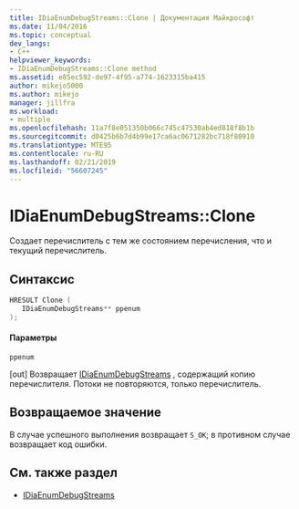 ```yaml
---
title: IDiaEnumDebugStreams::Clone | Документация Майкрософт
ms.date: 11/04/2016
ms.topic: conceptual
dev_langs:
- C++
helpviewer_keywords:
- IDiaEnumDebugStreams::Clone method
ms.assetid: e85ec592-de97-4f95-a774-1623315ba415
author: mikejo5000
ms.author: mikejo
manager: jillfra
ms.workload:
- multiple
ms.openlocfilehash: 11a7f8e051350b066c745c47530ab4ed818f8b1b
ms.sourcegitcommit: d0425b6b7d4b99e17ca6ac0671282bc718f80910
ms.translationtype: MTE95
ms.contentlocale: ru-RU
ms.lasthandoff: 02/21/2019
ms.locfileid: "56607245"
---
```

# <a name="idiaenumdebugstreamsclone"></a>IDiaEnumDebugStreams::Clone
Создает перечислитель с тем же состоянием перечисления, что и текущий перечислитель.

## <a name="syntax"></a>Синтаксис

```C++
HRESULT Clone ( 
   IDiaEnumDebugStreams** ppenum
);
```

#### <a name="parameters"></a>Параметры
 `ppenum`

[out] Возвращает [IDiaEnumDebugStreams](../../debugger/debug-interface-access/idiaenumdebugstreams.md) , содержащий копию перечислителя. Потоки не повторяются, только перечислитель.

## <a name="return-value"></a>Возвращаемое значение
 В случае успешного выполнения возвращает `S_OK`; в противном случае возвращает код ошибки.

## <a name="see-also"></a>См. также раздел
- [IDiaEnumDebugStreams](../../debugger/debug-interface-access/idiaenumdebugstreams.md)